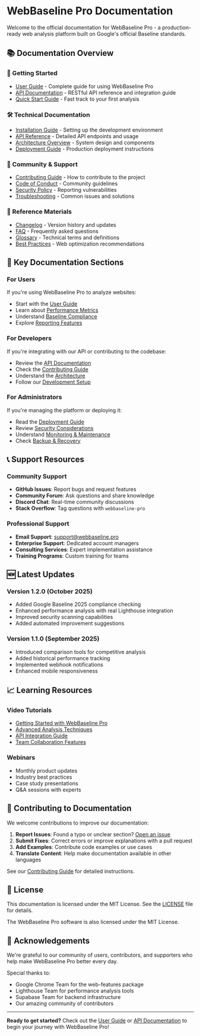 # WebBaseline Pro Documentation

Welcome to the official documentation for WebBaseline Pro - a production-ready web analysis platform built on Google's official Baseline standards.

## 📚 Documentation Overview

### 🚀 Getting Started
- [User Guide](./USER_GUIDE.md) - Complete guide for using WebBaseline Pro
- [API Documentation](./API.md) - RESTful API reference and integration guide
- [Quick Start Guide](./QUICK_START.md) - Fast track to your first analysis

### 🛠 Technical Documentation
- [Installation Guide](../README.md) - Setting up the development environment
- [API Reference](./API.md) - Detailed API endpoints and usage
- [Architecture Overview](./ARCHITECTURE.md) - System design and components
- [Deployment Guide](./DEPLOYMENT.md) - Production deployment instructions

### 🤝 Community & Support
- [Contributing Guide](../CONTRIBUTING.md) - How to contribute to the project
- [Code of Conduct](../CODE_OF_CONDUCT.md) - Community guidelines
- [Security Policy](../SECURITY.md) - Reporting vulnerabilities
- [Troubleshooting](./TROUBLESHOOTING.md) - Common issues and solutions

### 📖 Reference Materials
- [Changelog](./CHANGELOG.md) - Version history and updates
- [FAQ](./FAQ.md) - Frequently asked questions
- [Glossary](./GLOSSARY.md) - Technical terms and definitions
- [Best Practices](./BEST_PRACTICES.md) - Web optimization recommendations

## 🎯 Key Documentation Sections

### For Users
If you're using WebBaseline Pro to analyze websites:
- Start with the [User Guide](./USER_GUIDE.md)
- Learn about [Performance Metrics](./PERFORMANCE_METRICS.md)
- Understand [Baseline Compliance](./BASELINE_COMPLIANCE.md)
- Explore [Reporting Features](./REPORTING.md)

### For Developers
If you're integrating with our API or contributing to the codebase:
- Review the [API Documentation](./API.md)
- Check the [Contributing Guide](../CONTRIBUTING.md)
- Understand the [Architecture](./ARCHITECTURE.md)
- Follow our [Development Setup](../README.md)

### For Administrators
If you're managing the platform or deploying it:
- Read the [Deployment Guide](./DEPLOYMENT.md)
- Review [Security Considerations](./SECURITY_CONSIDERATIONS.md)
- Understand [Monitoring & Maintenance](./MONITORING.md)
- Check [Backup & Recovery](./BACKUP_RECOVERY.md)

## 📞 Support Resources

### Community Support
- **GitHub Issues**: Report bugs and request features
- **Community Forum**: Ask questions and share knowledge
- **Discord Chat**: Real-time community discussions
- **Stack Overflow**: Tag questions with `webbaseline-pro`

### Professional Support
- **Email Support**: [support@webbaseline.pro](mailto:support@webbaseline.pro)
- **Enterprise Support**: Dedicated account managers
- **Consulting Services**: Expert implementation assistance
- **Training Programs**: Custom training for teams

## 🆕 Latest Updates

### Version 1.2.0 (October 2025)
- Added Google Baseline 2025 compliance checking
- Enhanced performance analysis with real Lighthouse integration
- Improved security scanning capabilities
- Added automated improvement suggestions

### Version 1.1.0 (September 2025)
- Introduced comparison tools for competitive analysis
- Added historical performance tracking
- Implemented webhook notifications
- Enhanced mobile responsiveness

## 📈 Learning Resources

### Video Tutorials
- [Getting Started with WebBaseline Pro](https://youtube.com/webbaseline-getting-started)
- [Advanced Analysis Techniques](https://youtube.com/webbaseline-advanced-analysis)
- [API Integration Guide](https://youtube.com/webbaseline-api-integration)
- [Team Collaboration Features](https://youtube.com/webbaseline-team-collaboration)

### Webinars
- Monthly product updates
- Industry best practices
- Case study presentations
- Q&A sessions with experts

## 🤝 Contributing to Documentation

We welcome contributions to improve our documentation:

1. **Report Issues**: Found a typo or unclear section? [Open an issue](https://github.com/daxp472/WebBaseline-Pro/issues)
2. **Submit Fixes**: Correct errors or improve explanations with a pull request
3. **Add Examples**: Contribute code examples or use cases
4. **Translate Content**: Help make documentation available in other languages

See our [Contributing Guide](../CONTRIBUTING.md) for detailed instructions.

## 📄 License

This documentation is licensed under the MIT License. See the [LICENSE](../LICENSE) file for details.

The WebBaseline Pro software is also licensed under the MIT License.

## 🙏 Acknowledgements

We're grateful to our community of users, contributors, and supporters who help make WebBaseline Pro better every day.

Special thanks to:
- Google Chrome Team for the web-features package
- Lighthouse Team for performance analysis tools
- Supabase Team for backend infrastructure
- Our amazing community of contributors

---

**Ready to get started?** Check out the [User Guide](./USER_GUIDE.md) or [API Documentation](./API.md) to begin your journey with WebBaseline Pro!